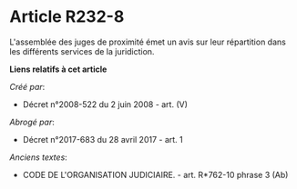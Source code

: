 # Article R232-8

L'assemblée des juges de proximité émet un avis sur leur répartition dans les différents services de la juridiction.

**Liens relatifs à cet article**

_Créé par_:

  - Décret n°2008-522 du 2 juin 2008 - art. (V)

_Abrogé par_:

  - Décret n°2017-683 du 28 avril 2017 - art. 1

_Anciens textes_:

  - CODE DE L'ORGANISATION JUDICIAIRE. - art. R*762-10 phrase 3 (Ab)

